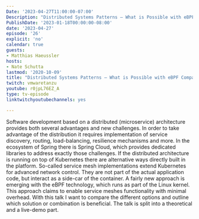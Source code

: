 ```yaml
---
Date: '2023-04-27T11:00:00-07:00'
Description: "Distributed Systems Patterns – What is Possible with eBPF Compared to Spring Cloud, Kubernetes, and Service Meshes"
PublishDate: '2023-01-18T00:00:00-08:00'
date: '2023-04-27'
episode: '26'
explicit: 'no'
calendar: true
guests:
- Matthias Haeussler
hosts:
- Nate Schutta
lastmod: '2020-10-09'
title: "Distributed Systems Patterns – What is Possible with eBPF Compared to Spring Cloud, Kubernetes, and Service Meshes"
twitch: vmwaretanzu
youtube: r0jpL76EZ_A
type: tv-episode
linktwitchyoutubechannels: yes

---
```


Software development based on a distributed (microservice) architecture provides both several advantages and new challenges. In order to take advantage of the distribution it requires implementation of service discovery, routing, load-balancing, resilience mechanisms and more. In the ecosystem of Spring there is Spring Cloud, which provides dedicated libraries to address exactly those challenges. If the distributed architecture is running on top of Kubernetes there are alternative ways directly built in the platform. So-called service mesh implementations extend Kubernetes for advanced network control. They are not part of the actual application code, but interact as a side-car of the container. A fairly new approach is emerging with the eBPF technology, which runs as part of the Linux kernel. This approach claims to enable service meshes functionality with minimal overhead. With this talk I want to compare the different options and outline which solution or combination is beneficial. The talk is split into a theoretical and a live-demo part.